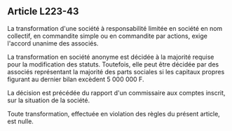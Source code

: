 Article L223-43
----
La transformation d'une société à responsabilité limitée en société en nom
collectif, en commandite simple ou en commandite par actions, exige l'accord
unanime des associés.

La transformation en société anonyme est décidée à la majorité requise pour la
modification des statuts. Toutefois, elle peut être décidée par des associés
représentant la majorité des parts sociales si les capitaux propres figurant au
dernier bilan excèdent 5 000 000 F.

La décision est précédée du rapport d'un commissaire aux comptes inscrit, sur la
situation de la société.

Toute transformation, effectuée en violation des règles du présent article, est
nulle.
